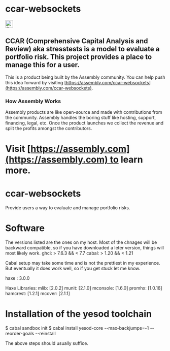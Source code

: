 # ccar-websockets

<a href="https://assembly.com/ccar-websockets/bounties?utm_campaign=assemblage&utm_source=ccar-websockets&utm_medium=repo_badge"><img src="https://asm-badger.herokuapp.com/ccar-websockets/badges/tasks.svg" height="24px" alt="Open Tasks" /></a>

## CCAR (Comprehensive Capital Analysis and Review) aka stresstests is a model to evaluate a portfolio risk. This project provides a place to manage this for a user.

This is a product being built by the Assembly community. You can help push this idea forward by visiting [https://assembly.com/ccar-websockets](https://assembly.com/ccar-websockets).

### How Assembly Works

Assembly products are like open-source and made with contributions from the community. Assembly handles the boring stuff like hosting, support, financing, legal, etc. Once the product launches we collect the revenue and split the profits amongst the contributors.

Visit [https://assembly.com](https://assembly.com) to learn more.
=======
ccar-websockets
===============
Provide users a way to evaluate and manage portfolio risks.


Software
================
The versions listed are the ones on my host. Most of the chnages will be backward compatible, so if you 
have downloaded a leter version, things will most likely work.
ghci: > 7.6.3 && < 7.7
cabal:  > 1.20 && < 1.21

Cabal setup may take some time and is not the prettiest in my experience. But eventually it does work well, so if you get stuck let me know.

haxe : 3.0.0


Haxe Libraries:
mlib: [2.0.2]
munit: [2.1.0]
mconsole: [1.6.0]
promhx: [1.0.16]
hamcrest: [1.2.1]
mcover: [2.1.1]


Installation of the yesod toolchain
====================================
$ cabal sandbox init
$ cabal install yesod-core --max-backjumps=-1 --reorder-goals --reinstall

The above steps should usually suffice.

